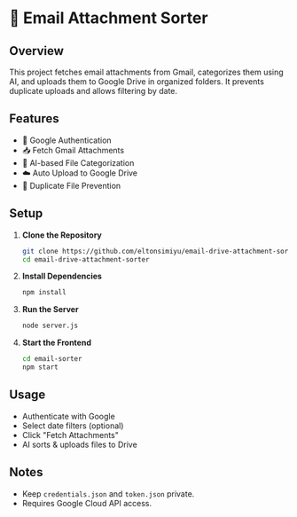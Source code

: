 # 📩 Email Attachment Sorter  

## Overview  
This project fetches email attachments from Gmail, categorizes them using AI, and uploads them to Google Drive in organized folders. It prevents duplicate uploads and allows filtering by date.  

## Features  
- 🔐 Google Authentication  
- 📥 Fetch Gmail Attachments  
- 🧠 AI-based File Categorization  
- ☁️ Auto Upload to Google Drive  
- 🚫 Duplicate File Prevention  

## Setup  
1. **Clone the Repository**  
   ```bash
   git clone https://github.com/eltonsimiyu/email-drive-attachment-sorter.git
   cd email-drive-attachment-sorter
   ```  
2. **Install Dependencies**  
   ```bash
   npm install
   ```  
3. **Run the Server**  
   ```bash
   node server.js
   ```  
4. **Start the Frontend**  
   ```bash
   cd email-sorter  
   npm start
   ```  

## Usage  
- Authenticate with Google  
- Select date filters (optional)  
- Click "Fetch Attachments"  
- AI sorts & uploads files to Drive  

## Notes  
- Keep `credentials.json` and `token.json` private.  
- Requires Google Cloud API access.  
